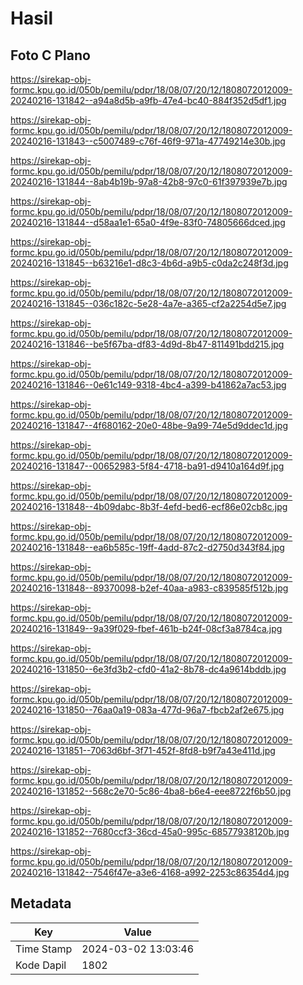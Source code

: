 # Hasil

## Foto C Plano

https://sirekap-obj-formc.kpu.go.id/050b/pemilu/pdpr/18/08/07/20/12/1808072012009-20240216-131842--a94a8d5b-a9fb-47e4-bc40-884f352d5df1.jpg

https://sirekap-obj-formc.kpu.go.id/050b/pemilu/pdpr/18/08/07/20/12/1808072012009-20240216-131843--c5007489-c76f-46f9-971a-47749214e30b.jpg

https://sirekap-obj-formc.kpu.go.id/050b/pemilu/pdpr/18/08/07/20/12/1808072012009-20240216-131844--8ab4b19b-97a8-42b8-97c0-61f397939e7b.jpg

https://sirekap-obj-formc.kpu.go.id/050b/pemilu/pdpr/18/08/07/20/12/1808072012009-20240216-131844--d58aa1e1-65a0-4f9e-83f0-74805666dced.jpg

https://sirekap-obj-formc.kpu.go.id/050b/pemilu/pdpr/18/08/07/20/12/1808072012009-20240216-131845--b63216e1-d8c3-4b6d-a9b5-c0da2c248f3d.jpg

https://sirekap-obj-formc.kpu.go.id/050b/pemilu/pdpr/18/08/07/20/12/1808072012009-20240216-131845--036c182c-5e28-4a7e-a365-cf2a2254d5e7.jpg

https://sirekap-obj-formc.kpu.go.id/050b/pemilu/pdpr/18/08/07/20/12/1808072012009-20240216-131846--be5f67ba-df83-4d9d-8b47-811491bdd215.jpg

https://sirekap-obj-formc.kpu.go.id/050b/pemilu/pdpr/18/08/07/20/12/1808072012009-20240216-131846--0e61c149-9318-4bc4-a399-b41862a7ac53.jpg

https://sirekap-obj-formc.kpu.go.id/050b/pemilu/pdpr/18/08/07/20/12/1808072012009-20240216-131847--4f680162-20e0-48be-9a99-74e5d9ddec1d.jpg

https://sirekap-obj-formc.kpu.go.id/050b/pemilu/pdpr/18/08/07/20/12/1808072012009-20240216-131847--00652983-5f84-4718-ba91-d9410a164d9f.jpg

https://sirekap-obj-formc.kpu.go.id/050b/pemilu/pdpr/18/08/07/20/12/1808072012009-20240216-131848--4b09dabc-8b3f-4efd-bed6-ecf86e02cb8c.jpg

https://sirekap-obj-formc.kpu.go.id/050b/pemilu/pdpr/18/08/07/20/12/1808072012009-20240216-131848--ea6b585c-19ff-4add-87c2-d2750d343f84.jpg

https://sirekap-obj-formc.kpu.go.id/050b/pemilu/pdpr/18/08/07/20/12/1808072012009-20240216-131848--89370098-b2ef-40aa-a983-c839585f512b.jpg

https://sirekap-obj-formc.kpu.go.id/050b/pemilu/pdpr/18/08/07/20/12/1808072012009-20240216-131849--9a39f029-fbef-461b-b24f-08cf3a8784ca.jpg

https://sirekap-obj-formc.kpu.go.id/050b/pemilu/pdpr/18/08/07/20/12/1808072012009-20240216-131850--6e3fd3b2-cfd0-41a2-8b78-dc4a9614bddb.jpg

https://sirekap-obj-formc.kpu.go.id/050b/pemilu/pdpr/18/08/07/20/12/1808072012009-20240216-131850--76aa0a19-083a-477d-96a7-fbcb2af2e675.jpg

https://sirekap-obj-formc.kpu.go.id/050b/pemilu/pdpr/18/08/07/20/12/1808072012009-20240216-131851--7063d6bf-3f71-452f-8fd8-b9f7a43e411d.jpg

https://sirekap-obj-formc.kpu.go.id/050b/pemilu/pdpr/18/08/07/20/12/1808072012009-20240216-131852--568c2e70-5c86-4ba8-b6e4-eee8722f6b50.jpg

https://sirekap-obj-formc.kpu.go.id/050b/pemilu/pdpr/18/08/07/20/12/1808072012009-20240216-131852--7680ccf3-36cd-45a0-995c-68577938120b.jpg

https://sirekap-obj-formc.kpu.go.id/050b/pemilu/pdpr/18/08/07/20/12/1808072012009-20240216-131842--7546f47e-a3e6-4168-a992-2253c86354d4.jpg


## Metadata

| Key        | Value               |
| ---------- | ------------------- |
| Time Stamp | 2024-03-02 13:03:46 |
| Kode Dapil | 1802                |




